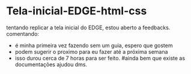 # Tela-inicial-EDGE-html-css
tentando replicar a tela inicial do EDGE, estou aberto a feedbacks.
comentando:
- é minha primeira vez fazendo sem um guia, espero que gostem
- podem sugerir o proximo para eu fazer até a próxima semana
- isso durou cerca de 7 horas para ser feito.
#ainda bem que existe as documentações ajudou dms.
